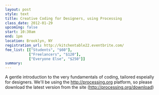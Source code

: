 ```yaml
---
layout: post
style: text
title: Creative Coding for Designers, using Processing
class_date: 2012-01-29
upcoming: false
start: 10:30am
end: 1pm
location: Brooklyn, NY
registration_url: http://kitchentable22.eventbrite.com/
fee_list: [["Students", "$60"],
           ["Freelancers", "$120"],
           ["Everyone Else", "$250"]]
summary: 
---
```


A gentle introduction to the very fundamentals of coding, tailored espeially for designers. We'll be using the http://processing.org platform, so please download the latest version from the site (http://processing.org/download)